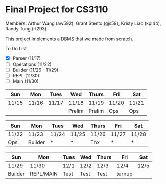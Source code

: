 # Final Project for CS3110

Members: Arthur Wang (aw592), Grant Stento (gjs59), Kristy Liao (kpl44), Randy Tung (rt293)

This project implements a DBMS that we made from scratch.

To Do List
- [x] Parser (11/17)
- [ ] Operations (11/22)
- [ ] Builder (11/26 - 11/29)
- [ ] REPL (11/30)
- [ ] Main (11/30)

| Sun    | Mon   |Tues   |  Wed  | Thurs | Fri   | Sat   | 
| ------ | ----- | ----- | ----- | ----- | ----- | ----- |
| 11/15  | 11/16 | 11/17 | 11/18 | 11/19 | 11/20 | 11/21 |
|        |       |      |Prelim | Prelim| Ops   | Ops   |

| Sun    | Mon   |Tues   |  Wed  | Thurs | Fri   | Sat   | 
| ------ | ----- | ----- | ----- | ----- | ----- | ----- |
| 11/22  | 11/23 | 11/24 | 11/25 | 11/26 | 11/27 | 11/28 |
| Ops    |Builder|   *   |   *   | Thx   |   *   |   *   |

| Sun    | Mon   |Tues   |  Wed  | Thurs | Fri   | Sat   | 
| ------ | ----- | ----- | ----- | ----- | ----- | ----- |
| 11/29  | 11/30 | 12/1  | 12/2  | 12/3  | 12/4  | 12/5  |
| Builder|REPL/MAIN| Test| Test  |  Test |turnup |
